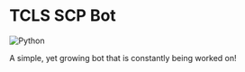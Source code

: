 # TCLS SCP Bot
![Python](https://img.shields.io/badge/Python-3.9.5-red?style=for-the-badge)

A simple, yet growing bot that is constantly being worked on!
